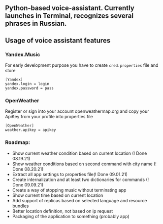 ## Python-based voice-assistant. Currently launches in Terminal, recognizes several phrases in Russian.

## Usage of voice assistant features

### Yandex.Music

For early development purpose you have to create `cred.properties` file and store

```
[Yandex]
yandex.login = login
yandex.password = pass
```

### OpenWeather

Register or sign into your account openweathermap.org and copy your ApiKey from your profile into properties file

```
[OpenWeather]
weather.apikey = apikey
```


### Roadmap:

* Show current weather condition based on current location (! Done 08.19.21)
* Show weather conditions based on second command with city name (! Done 08.20.21)
* Extract all app settings to properties file(! Done 09.01.21)
* Create internalization and at least two dictionaries for commands (! Done 09.09.21)
* Create a way of stopping music without terminating app
* Show current time based on current location
* Add support of replicas based on selected language and resource bundles
* Better location definition, not based on ip request
* Packaging of the application to something (probably app)
